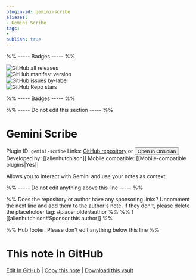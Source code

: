 ```yaml
---
plugin-id: gemini-scribe
aliases:
- Gemini Scribe
tags: 
- 
publish: true
---
```


%% ----- Badges ----- %%

![GitHub all releases](https://img.shields.io/github/downloads/allenhutchison/obsidian-gemini/total?color=573E7A&logo=github&style=for-the-badge)   
![GitHub manifest version](https://img.shields.io/github/manifest-json/v/allenhutchison/obsidian-gemini?color=573E7A&logo=github&style=for-the-badge)   
![GitHub issues by-label](https://img.shields.io/github/issues/allenhutchison/obsidian-gemini/help%20wanted?color=573E7A&logo=github&style=for-the-badge)   
![GitHub Repo stars](https://img.shields.io/github/stars/allenhutchison/obsidian-gemini?color=573E7A&logo=github&style=for-the-badge)

%% ----- Badges ----- %%

%% ----- Do not edit this section ----- %%

# Gemini Scribe

Plugin ID: `gemini-scribe`
Links: [GitHub repository](https://github.com/allenhutchison/obsidian-gemini) or [<button id=HH>Open in Obsidian</button>](obsidian://show-plugin?id=gemini-scribe)
Developed by: [[allenhutchison]]
Mobile compatible: [[Mobile-compatible plugins|Yes]]

Allows you to interact with Gemini and use your notes as context.

%% ----- Do not edit anything above this line ----- %% 

%% Does the repository or author have any sponsoring links? Uncomment the next line and add them to the author's note. If they don't, please delete the placeholder tag: #placeholder/author %%
%% ![[allenhutchison#Sponsor this author]] %%

%% Hub footer: Please don't edit anything below this line %%

# This note in GitHub

<span class="git-footer">[Edit In GitHub](https://github.dev/obsidian-community/obsidian-hub/blob/main/02%20-%20Community%20Expansions/02.05%20All%20Community%20Expansions/Plugins/gemini-scribe.md "git-hub-edit-note") | [Copy this note](https://raw.githubusercontent.com/obsidian-community/obsidian-hub/main/02%20-%20Community%20Expansions/02.05%20All%20Community%20Expansions/Plugins/gemini-scribe.md "git-hub-copy-note") | [Download this vault](https://github.com/obsidian-community/obsidian-hub/archive/refs/heads/main.zip "git-hub-download-vault") </span>
